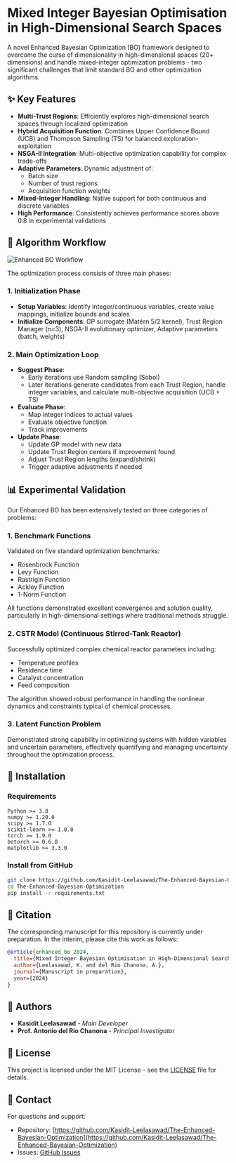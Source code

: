 # Mixed Integer Bayesian Optimisation in High-Dimensional Search Spaces

A novel Enhanced Bayesian Optimization (BO) framework designed to overcome the curse of dimensionality in high-dimensional spaces (20+ dimensions) and handle mixed-integer optimization problems - two significant challenges that limit standard BO and other optimization algorithms.

## ✨ Key Features

- **Multi-Trust Regions**: Efficiently explores high-dimensional search spaces through localized optimization
- **Hybrid Acquisition Function**: Combines Upper Confidence Bound (UCB) and Thompson Sampling (TS) for balanced exploration-exploitation
- **NSGA-II Integration**: Multi-objective optimization capability for complex trade-offs
- **Adaptive Parameters**: Dynamic adjustment of:
  - Batch size
  - Number of trust regions
  - Acquisition function weights
- **Mixed-Integer Handling**: Native support for both continuous and discrete variables
- **High Performance**: Consistently achieves performance scores above 0.8 in experimental validations

## 🔄 Algorithm Workflow

![Enhanced BO Workflow](https://github.com/Kasidit-Leelasawad/The-Enhanced-Bayesian-Optimization/blob/main/docs/workflow.png)

The optimization process consists of three main phases:

### 1. Initialization Phase
- **Setup Variables**: Identify integer/continuous variables, create value mappings, initialize bounds and scales
- **Initialize Components**: GP surrogate (Matérn 5/2 kernel), Trust Region Manager (n=3), NSGA-II evolutionary optimizer, Adaptive parameters (batch, weights)

### 2. Main Optimization Loop
- **Suggest Phase**: 
  - Early iterations use Random sampling (Sobol)
  - Later iterations generate candidates from each Trust Region, handle integer variables, and calculate multi-objective acquisition (UCB + TS)
- **Evaluate Phase**: 
  - Map integer indices to actual values
  - Evaluate objective function
  - Track improvements
- **Update Phase**: 
  - Update GP model with new data
  - Update Trust Region centers if improvement found
  - Adjust Trust Region lengths (expand/shrink)
  - Trigger adaptive adjustments if needed

## 📊 Experimental Validation

Our Enhanced BO has been extensively tested on three categories of problems:

### 1. Benchmark Functions
Validated on five standard optimization benchmarks:
- Rosenbrock Function
- Levy Function
- Rastrigin Function
- Ackley Function
- 1-Norm Function

All functions demonstrated excellent convergence and solution quality, particularly in high-dimensional settings where traditional methods struggle.

### 2. CSTR Model (Continuous Stirred-Tank Reactor)
Successfully optimized complex chemical reactor parameters including:
- Temperature profiles
- Residence time
- Catalyst concentration
- Feed composition

The algorithm showed robust performance in handling the nonlinear dynamics and constraints typical of chemical processes.

### 3. Latent Function Problem
Demonstrated strong capability in optimizing systems with hidden variables and uncertain parameters, effectively quantifying and managing uncertainty throughout the optimization process.

## 🚀 Installation

### Requirements
```
Python >= 3.8
numpy >= 1.20.0
scipy >= 1.7.0
scikit-learn >= 1.0.0
torch >= 1.9.0
botorch >= 0.6.0
matplotlib >= 3.3.0
```

### Install from GitHub
```bash
git clone https://github.com/Kasidit-Leelasawad/The-Enhanced-Bayesian-Optimization.git
cd The-Enhanced-Bayesian-Optimization
pip install -r requirements.txt
```

## 📝 Citation

The corresponding manuscript for this repository is currently under preparation. In the interim, please cite this work as follows:

```bibtex
@article{enhanced_bo_2024,
  title={Mixed Integer Bayesian Optimisation in High-Dimensional Search Spaces},
  author={Leelasawad, K. and del Rio Chanona, A.},
  journal={Manuscript in preparation},
  year={2024}
}
```

## 👥 Authors

- **Kasidit Leelasawad** - *Main Developer*
- **Prof. Antonio del Rio Chanona** - *Principal Investigator*

## 📄 License

This project is licensed under the MIT License - see the [LICENSE](LICENSE) file for details.

## 📧 Contact

For questions and support:
- Repository: [https://github.com/Kasidit-Leelasawad/The-Enhanced-Bayesian-Optimization](https://github.com/Kasidit-Leelasawad/The-Enhanced-Bayesian-Optimization)
- Issues: [GitHub Issues](https://github.com/Kasidit-Leelasawad/The-Enhanced-Bayesian-Optimization/issues)
